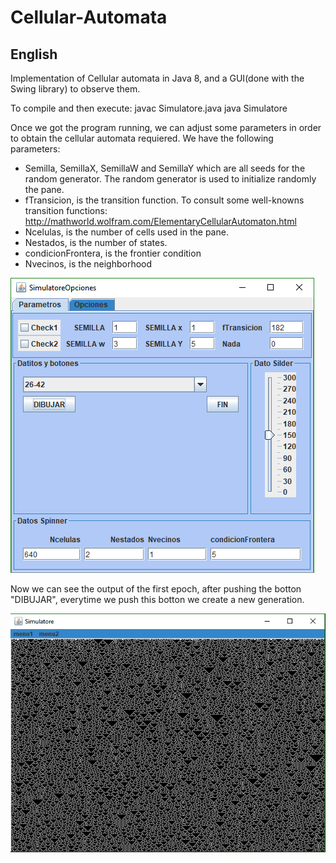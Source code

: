 # Cellular-Automata
## English
Implementation of Cellular automata in Java 8, and a GUI(done with the Swing library) to observe them.

To compile and then execute:
  javac Simulatore.java
  java Simulatore
  
Once we got the program running, we can adjust some parameters in order to obtain the cellular automata requiered. We have the following parameters:
  - Semilla, SemillaX, SemillaW and SemillaY which are all seeds for the random generator. The random generator is used to initialize randomly the pane.
  - fTransicion, is the transition function. To consult some well-knowns transition functions: http://mathworld.wolfram.com/ElementaryCellularAutomaton.html
  - Ncelulas, is the number of cells used in the pane.
  - Nestados, is the number of states.
  - condicionFrontera, is the frontier condition
  - Nvecinos, is the neighborhood
  
 ![setting window](https://github.com/coloal/Cellular-Automata/blob/master/SettingsWindow.png)
 
 Now we can see the output of the first epoch, after pushing the botton "DIBUJAR", everytime we push this botton we create a new generation.
 
 ![Display window](https://github.com/coloal/Cellular-Automata/blob/master/ExampleCellularAutomata.png)
